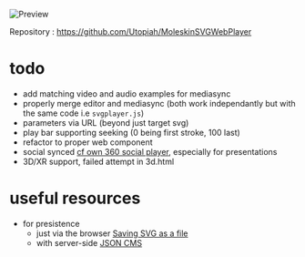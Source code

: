 ![Preview](https://cdn.glitch.com/419d7c35-9ec2-4d43-b954-c849f74954f6%2F2019-07-22_fast.gif?v=1563825275693)

Repository : https://github.com/Utopiah/MoleskinSVGWebPlayer

# todo
- add matching video and audio examples for mediasync
- properly merge editor and mediasync (both work independantly but with the same code i.e `svgplayer.js`)
- parameters via URL (beyond just target svg)
- play bar supporting seeking (0 being first stroke, 100 last)
- refactor to proper web component
- social synced [cf own 360 social player](https://glitch.com/edit/#!/localvideo-webxr-coplay), especially for presentations
- 3D/XR support, failed attempt in 3d.html

# useful resources

- for presistence
  - just via the browser [Saving SVG as a file](https://stackoverflow.com/questions/2483919/how-to-save-svg-canvas-to-local-filesystem)
  - with server-side [JSON CMS](https://glitch.com/edit/#!/cms-json)